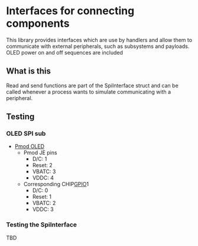 # Interfaces for connecting components

This library provides interfaces which are use by handlers and allow them to communicate with external peripherals, such as subsystems and payloads. OLED power on and off sequences are included

## What is this

Read and send functions are part of the SpiInterface struct and can be called whenever a process wants to simulate communicating with a peripheral.

## Testing

### OLED SPI sub
- [Pmod OLED](https://digilent.com/reference/pmod/pmodoled/reference-manual)
    - Pmod JE pins
        - D/C: 1
        - Reset: 2
        - VBATC: 3
        - VDDC: 4
    - Corresponding CHIP[GPIO](https://crates.io/crates/gpio-cdev)1
        - D/C: 0
        - Reset: 1
        - VBATC: 2
        - VDDC: 3

### Testing the SpiInterface

TBD

